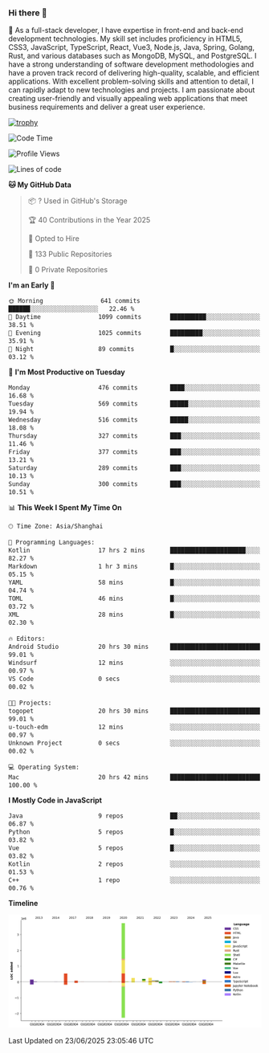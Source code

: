 ### Hi there 👋

🌱 As a full-stack developer, I have expertise in front-end and back-end development technologies. My skill set includes proficiency in HTML5, CSS3, JavaScript, TypeScript, React, Vue3, Node.js, Java, Spring, Golang, Rust, and various databases such as MongoDB, MySQL, and PostgreSQL. I have a strong understanding of software development methodologies and have a proven track record of delivering high-quality, scalable, and efficient applications. With excellent problem-solving skills and attention to detail, I can rapidly adapt to new technologies and projects. I am passionate about creating user-friendly and visually appealing web applications that meet business requirements and deliver a great user experience.

[![trophy](https://github-profile-trophy.vercel.app/?username=elton&rank=SECRET,SSS,SS,S,AAA,AA,A&theme=onedark&no-frame=true&margin-w=10)](https://github.com/ryo-ma/github-profile-trophy)

<!--START_SECTION:waka-->
![Code Time](http://img.shields.io/badge/Code%20Time-1%2C755%20hrs%2021%20mins-blue)

![Profile Views](http://img.shields.io/badge/Profile%20Views-0-blue)

![Lines of code](https://img.shields.io/badge/From%20Hello%20World%20I%27ve%20Written-5.7%20million%20lines%20of%20code-blue)

**🐱 My GitHub Data** 

> 📦 ? Used in GitHub's Storage 
 > 
> 🏆 40 Contributions in the Year 2025
 > 
> 💼 Opted to Hire
 > 
> 📜 133 Public Repositories 
 > 
> 🔑 0 Private Repositories 
 > 
**I'm an Early 🐤** 

```text
🌞 Morning                641 commits         ██████░░░░░░░░░░░░░░░░░░░   22.46 % 
🌆 Daytime                1099 commits        ██████████░░░░░░░░░░░░░░░   38.51 % 
🌃 Evening                1025 commits        █████████░░░░░░░░░░░░░░░░   35.91 % 
🌙 Night                  89 commits          █░░░░░░░░░░░░░░░░░░░░░░░░   03.12 % 
```
📅 **I'm Most Productive on Tuesday** 

```text
Monday                   476 commits         ████░░░░░░░░░░░░░░░░░░░░░   16.68 % 
Tuesday                  569 commits         █████░░░░░░░░░░░░░░░░░░░░   19.94 % 
Wednesday                516 commits         █████░░░░░░░░░░░░░░░░░░░░   18.08 % 
Thursday                 327 commits         ███░░░░░░░░░░░░░░░░░░░░░░   11.46 % 
Friday                   377 commits         ███░░░░░░░░░░░░░░░░░░░░░░   13.21 % 
Saturday                 289 commits         ███░░░░░░░░░░░░░░░░░░░░░░   10.13 % 
Sunday                   300 commits         ███░░░░░░░░░░░░░░░░░░░░░░   10.51 % 
```


📊 **This Week I Spent My Time On** 

```text
🕑︎ Time Zone: Asia/Shanghai

💬 Programming Languages: 
Kotlin                   17 hrs 2 mins       █████████████████████░░░░   82.27 % 
Markdown                 1 hr 3 mins         █░░░░░░░░░░░░░░░░░░░░░░░░   05.15 % 
YAML                     58 mins             █░░░░░░░░░░░░░░░░░░░░░░░░   04.74 % 
TOML                     46 mins             █░░░░░░░░░░░░░░░░░░░░░░░░   03.72 % 
XML                      28 mins             █░░░░░░░░░░░░░░░░░░░░░░░░   02.30 % 

🔥 Editors: 
Android Studio           20 hrs 30 mins      █████████████████████████   99.01 % 
Windsurf                 12 mins             ░░░░░░░░░░░░░░░░░░░░░░░░░   00.97 % 
VS Code                  0 secs              ░░░░░░░░░░░░░░░░░░░░░░░░░   00.02 % 

🐱‍💻 Projects: 
togopet                  20 hrs 30 mins      █████████████████████████   99.01 % 
u-touch-edm              12 mins             ░░░░░░░░░░░░░░░░░░░░░░░░░   00.97 % 
Unknown Project          0 secs              ░░░░░░░░░░░░░░░░░░░░░░░░░   00.02 % 

💻 Operating System: 
Mac                      20 hrs 42 mins      █████████████████████████   100.00 % 
```

**I Mostly Code in JavaScript** 

```text
Java                     9 repos             ██░░░░░░░░░░░░░░░░░░░░░░░   06.87 % 
Python                   5 repos             █░░░░░░░░░░░░░░░░░░░░░░░░   03.82 % 
Vue                      5 repos             █░░░░░░░░░░░░░░░░░░░░░░░░   03.82 % 
Kotlin                   2 repos             ░░░░░░░░░░░░░░░░░░░░░░░░░   01.53 % 
C++                      1 repo              ░░░░░░░░░░░░░░░░░░░░░░░░░   00.76 % 
```



**Timeline**

![Lines of Code chart](https://raw.githubusercontent.com/elton/elton/main/assets/bar_graph.png)


 Last Updated on 23/06/2025 23:05:46 UTC
<!--END_SECTION:waka-->

<!--
**elton/elton** is a ✨ _special_ ✨ repository because its `README.md` (this file) appears on your GitHub profile.

Here are some ideas to get you started:

- 🔭 I’m currently working on ...
- 🌱 I’m currently learning ...
- 👯 I’m looking to collaborate on ...
- 🤔 I’m looking for help with ...
- 💬 Ask me about ...
- 📫 How to reach me: ...
- 😄 Pronouns: ...
- ⚡ Fun fact: ...
-->
